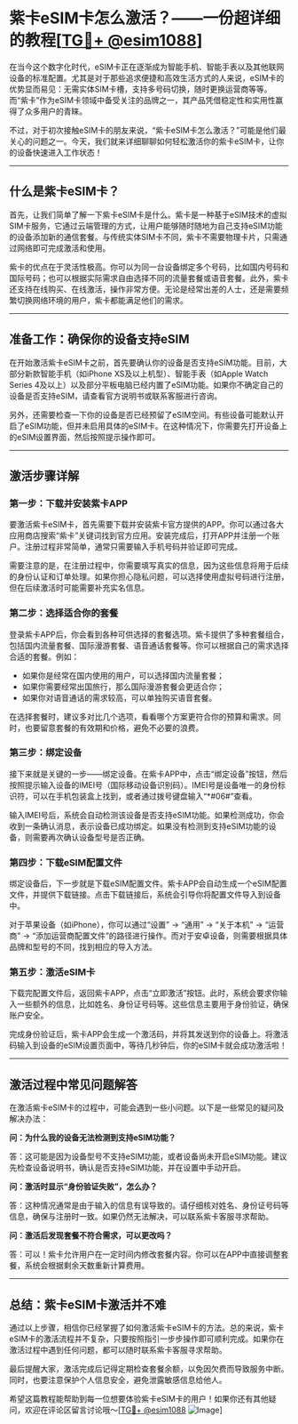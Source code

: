 # 紫卡eSIM卡怎么激活？——一份超详细的教程[[TG💪+ @esim1088](https://t.me/s/esim1088)]

在当今这个数字化时代，eSIM卡正在逐渐成为智能手机、智能手表以及其他联网设备的标准配置。尤其是对于那些追求便捷和高效生活方式的人来说，eSIM卡的优势显而易见：无需实体SIM卡槽，支持多号码切换，随时更换运营商等等。而“紫卡”作为eSIM卡领域中备受关注的品牌之一，其产品凭借稳定性和实用性赢得了众多用户的青睐。

不过，对于初次接触eSIM卡的朋友来说，“紫卡eSIM卡怎么激活？”可能是他们最关心的问题之一。今天，我们就来详细聊聊如何轻松激活你的紫卡eSIM卡，让你的设备快速进入工作状态！

---

## 什么是紫卡eSIM卡？

首先，让我们简单了解一下紫卡eSIM卡是什么。紫卡是一种基于eSIM技术的虚拟SIM卡服务，它通过云端管理的方式，让用户能够随时随地为自己支持eSIM功能的设备添加新的通信套餐。与传统实体SIM卡不同，紫卡不需要物理卡片，只需通过网络即可完成激活和使用。

紫卡的优点在于灵活性极高。你可以为同一台设备绑定多个号码，比如国内号码和国际号码；也可以根据实际需求自由选择不同的流量套餐或语音套餐。此外，紫卡还支持在线购买、在线激活，操作非常方便。无论是经常出差的人士，还是需要频繁切换网络环境的用户，紫卡都能满足他们的需求。

---

## 准备工作：确保你的设备支持eSIM

在开始激活紫卡eSIM卡之前，首先要确认你的设备是否支持eSIM功能。目前，大部分新款智能手机（如iPhone XS及以上机型）、智能手表（如Apple Watch Series 4及以上）以及部分平板电脑已经内置了eSIM功能。如果你不确定自己的设备是否支持eSIM，请查看官方说明书或联系客服进行咨询。

另外，还需要检查一下你的设备是否已经预留了eSIM空间。有些设备可能默认开启了eSIM功能，但并未启用具体的eSIM卡。在这种情况下，你需要先打开设备上的eSIM设置界面，然后按照提示操作即可。

---

## 激活步骤详解

### 第一步：下载并安装紫卡APP

要激活紫卡eSIM卡，首先需要下载并安装紫卡官方提供的APP。你可以通过各大应用商店搜索“紫卡”关键词找到官方应用。安装完成后，打开APP并注册一个账户。注册过程非常简单，通常只需要输入手机号码并验证即可完成。

需要注意的是，在注册过程中，你需要填写真实的信息，因为这些信息将用于后续的身份认证和订单处理。如果你担心隐私问题，可以选择使用虚拟号码进行注册，但在后续激活时可能需要补充实名信息。

### 第二步：选择适合你的套餐

登录紫卡APP后，你会看到各种可供选择的套餐选项。紫卡提供了多种套餐组合，包括国内流量套餐、国际漫游套餐、语音通话套餐等。你可以根据自己的需求选择合适的套餐。例如：

- 如果你是经常在国内使用的用户，可以选择国内流量套餐；
- 如果你需要经常出国旅行，那么国际漫游套餐会更适合你；
- 如果你对语音通话的需求较高，可以单独购买语音套餐。

在选择套餐时，建议多对比几个选项，看看哪个方案更符合你的预算和需求。同时，也要留意套餐的有效期和价格，避免不必要的浪费。

### 第三步：绑定设备

接下来就是关键的一步——绑定设备。在紫卡APP中，点击“绑定设备”按钮，然后按照提示输入设备的IMEI号（国际移动设备识别码）。IMEI号是设备唯一的身份标识符，可以在手机包装盒上找到，或者通过拨号键盘输入“*#06#”查看。

输入IMEI号后，系统会自动检测该设备是否支持eSIM功能。如果检测成功，你会收到一条确认消息，表示设备已成功绑定。如果没有检测到支持eSIM功能的设备，则需要再次确认设备型号是否正确。

### 第四步：下载eSIM配置文件

绑定设备后，下一步就是下载eSIM配置文件。紫卡APP会自动生成一个eSIM配置文件，并提供下载链接。点击下载链接后，系统会引导你将配置文件导入到设备中。

对于苹果设备（如iPhone），你可以通过“设置” -> “通用” -> “关于本机” -> “运营商” -> “添加运营商配置文件”的路径进行操作。而对于安卓设备，则需要根据具体品牌和型号的不同，找到相应的导入方法。

### 第五步：激活eSIM卡

下载完配置文件后，返回紫卡APP，点击“立即激活”按钮。此时，系统会要求你输入一些额外的信息，比如姓名、身份证号码等。这些信息主要用于身份验证，确保账户安全。

完成身份验证后，紫卡APP会生成一个激活码，并将其发送到你的设备上。将激活码输入到设备的eSIM设置页面中，等待几秒钟后，你的eSIM卡就会成功激活啦！

---

## 激活过程中常见问题解答

在激活紫卡eSIM卡的过程中，可能会遇到一些小问题。以下是一些常见的疑问及解决办法：

**问：为什么我的设备无法检测到支持eSIM功能？**

答：这可能是因为设备型号不支持eSIM功能，或者设备尚未开启eSIM功能。建议先检查设备说明书，确认是否支持eSIM功能，并在设置中手动开启。

**问：激活时显示“身份验证失败”，怎么办？**

答：这种情况通常是由于输入的信息有误导致的。请仔细核对姓名、身份证号码等信息，确保与注册时一致。如果仍然无法解决，可以联系紫卡客服寻求帮助。

**问：激活后发现套餐不符合需求，可以更改吗？**

答：可以！紫卡允许用户在一定时间内修改套餐内容。你可以在APP中直接调整套餐，系统会根据剩余天数重新计算费用。

---

## 总结：紫卡eSIM卡激活并不难

通过以上步骤，相信你已经掌握了如何激活紫卡eSIM卡的方法。总的来说，紫卡eSIM卡的激活流程并不复杂，只要按照指引一步步操作即可顺利完成。如果你在激活过程中遇到任何问题，都可以随时联系紫卡客服寻求帮助。

最后提醒大家，激活完成后记得定期检查套餐余额，以免因欠费而导致服务中断。同时，也要注意保护个人信息安全，避免泄露敏感信息给他人。

希望这篇教程能帮助到每一位想要体验紫卡eSIM卡的用户！如果你还有其他疑问，欢迎在评论区留言讨论哦～[[TG💪+ @esim1088](https://t.me/s/esim1088) ![Image](https://i.postimg.cc/4NQfJmqS/Snipaste-2025-05-13-00-14-12.png)]